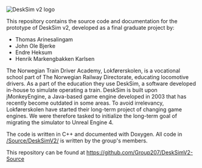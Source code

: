 ![DeskSim v2 logo](https://i.imgur.com/losG73f.png)

This repository contains the source code and documentation for the prototype of DeskSim v2, developed as a final graduate project by: 

- Thomas Arinesalingam
- John Ole Bjerke
- Endre Heksum
- Henrik Markengbakken Karlsen


The Norwegian Train Driver Academy, Lokførerskolen, is a vocational school part
of The Norwegian Railway Directorate, educating locomotive drivers. As a part
of the education they use DeskSim, a software developed in-house to simulate
operating a train. DeskSim is built upon jMonkeyEngine, a Java-based game engine
developed in 2003 that has recently become outdated in some areas. To avoid
irrelevancy, Lokførerskolen have started their long-term project of changing game
engines. We were therefore tasked to initialize the long-term goal of migrating the simulator
to Unreal Engine 4.

The code is written in C++ and documented with Doxygen. All code in [/Source/DeskSimV2/](Source/DeskSimV2) is written by the group's members. 

This repository can be found at https://github.com/Group207/DeskSimV2-Source
